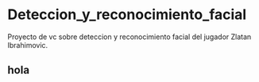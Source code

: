# Deteccion_y_reconocimiento_facial
Proyecto de vc sobre  deteccion y reconocimiento facial del jugador Zlatan Ibrahimovic.
## hola

